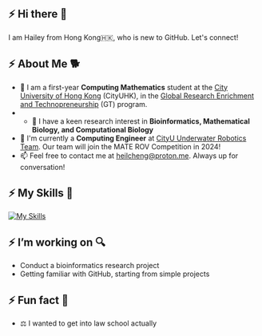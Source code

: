 ## :zap: Hi there 👋
I am Hailey from Hong Kong🇭🇰, who is new to GitHub. Let's connect!

## :zap: About Me 🐕
- 📏 I am a first-year **Computing Mathematics** student at the [City University of Hong Kong](https://www.topuniversities.com/universities/city-university-hong-kong) (CityUHK), in the [Global Research Enrichment and Technopreneurship](https://www.cityu.edu.hk/csci/academic-programmes/undergraduate-programmes/global-research-enrichment-and-technopreneurship-great) (GT) program.
- - 🧬 I have a keen research interest in **Bioinformatics, Mathematical Biology, and Computational Biology**
- 🤖 I'm currently a **Computing Engineer** at [CityU Underwater Robotics Team](https://www.ee.cityu.edu.hk/~rovteam/). Our team will join the MATE ROV Competition in 2024!
-  📫 Feel free to contact me at heilcheng@proton.me. Always up for conversation!
  
## :zap: My Skills 🔧
[![My Skills](https://skillicons.dev/icons?i=py,r,matlab,linux,latex,opencv,arduino,raspberrypi,docker)](https://skillicons.dev)

## :zap: I’m working on 🔍
- Conduct a bioinformatics research project
- Getting familiar with GitHub, starting from simple projects

## :zap: Fun fact 🤪

- ⚖️ I wanted to get into law school actually
